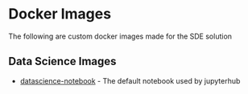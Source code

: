 # Docker Images
The following are custom docker images made for the SDE solution

## Data Science Images

* [datascience-notebook](./datascience-notebook/) - The default notebook used by jupyterhub 